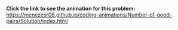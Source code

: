 **Click the link to see the animation for this problem:** https://menezesr08.github.io/coding-animations/Number-of-good-pairs/Solution/index.html
